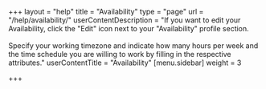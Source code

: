 +++
layout = "help"
title = "Availability"
type = "page"
url = "/help/availability/"
userContentDescription = "If you want to edit your Availability, click the \"Edit\" icon next to your \"Availability\" profile section.<br><br>Specify your working timezone and indicate how many hours per week and the time schedule you are willing to work by filling in the respective attributes."
userContentTitle = "Availability"
[menu.sidebar]
weight = 3

+++
